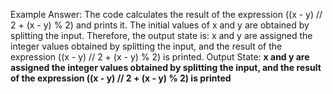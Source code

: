 Example Answer:
The code calculates the result of the expression ((x - y) // 2 + (x - y) % 2) and prints it. The initial values of x and y are obtained by splitting the input. Therefore, the output state is: x and y are assigned the integer values obtained by splitting the input, and the result of the expression ((x - y) // 2 + (x - y) % 2) is printed.
Output State: **x and y are assigned the integer values obtained by splitting the input, and the result of the expression ((x - y) // 2 + (x - y) % 2) is printed**